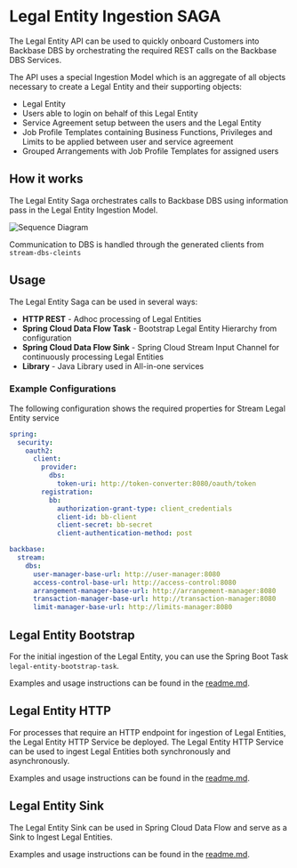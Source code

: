 # Legal Entity Ingestion SAGA

The Legal Entity API can be used to quickly onboard Customers into Backbase DBS by orchestrating the required REST calls on the Backbase DBS Services.

The API uses a special Ingestion Model which is an aggregate of all objects necessary to create a Legal Entity and their supporting objects:

* Legal Entity
* Users able to login on behalf of this Legal Entity
* Service Agreement setup between the users and the Legal Entity
* Job Profile Templates containing Business Functions, Privileges and Limits to be applied between user and service agreement
* Grouped Arrangements with Job Profile Templates for assigned users

## How it works

The Legal Entity Saga orchestrates calls to Backbase DBS using information pass in the Legal Entity Ingestion Model. 

![Sequence Diagram](docs/legal_enttiy_saga_sequence.png)

Communication to DBS is handled through the generated clients from `stream-dbs-cleints`


## Usage

The Legal Entity Saga can be used in several ways:

* **HTTP REST** - Adhoc processing of Legal Entities
* **Spring Cloud Data Flow Task** - Bootstrap Legal Entity Hierarchy from configuration
* **Spring Cloud Data Flow Sink** - Spring Cloud Stream Input Channel for continuously processing Legal Entities
* **Library** - Java Library used in All-in-one services 

### Example Configurations
The following configuration shows the required properties for Stream Legal Entity service

```yaml
spring:
  security:
    oauth2:
      client:
        provider:
          dbs:
            token-uri: http://token-converter:8080/oauth/token
        registration:
          bb:
            authorization-grant-type: client_credentials
            client-id: bb-client
            client-secret: bb-secret
            client-authentication-method: post

backbase:
  stream:
    dbs:
      user-manager-base-url: http://user-manager:8080
      access-control-base-url: http://access-control:8080
      arrangement-manager-base-url: http://arrangement-manager:8080
      transaction-manager-base-url: http://transaction-manager:8080
      limit-manager-base-url: http://limits-manager:8080
```

## Legal Entity Bootstrap

For the initial ingestion of the Legal Entity, you can use the Spring Boot Task `legal-entity-bootstrap-task`. 

Examples and usage instructions can be found in the [readme.md](legal-entity-bootstrap-task/readme.md).


## Legal Entity HTTP

For processes that require an HTTP endpoint for ingestion of Legal Entities, the Legal Entity HTTP Service be deployed. 
The Legal Entity HTTP Service can be used to ingest Legal Entities both synchronously and asynchronously.

Examples and usage instructions can be found in the [readme.md](legal-entity-http/readme.md).


## Legal Entity Sink

The Legal Entity Sink can be used in Spring Cloud Data Flow and serve as a Sink to Ingest Legal Entities. 

Examples and usage instructions can be found in the [readme.md](legal-entity-sink/readme.md). 
